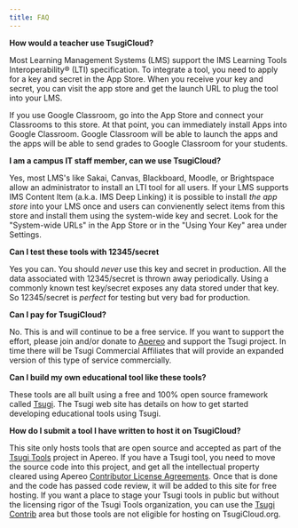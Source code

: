 ```yaml
---
title: FAQ
---
```


**How would a teacher use TsugiCloud?**

Most Learning Management Systems (LMS) support the IMS Learning Tools Interoperability&reg; (LTI) specification.   To integrate a tool, you need to apply for a key and secret in the App Store.  When you receive your key and secret, you can visit the app store and get the launch URL to plug the tool into your LMS.

If you use Google Classroom, go into the App Store and connect your Classrooms to this store.  At that point, you can immediately install Apps into Google Classroom.  Google Classroom will be able to launch the apps and the apps will be able to send grades to Google Classroom for your students.

**I am a campus IT staff member, can we use TsugiCloud?**

Yes, most LMS's like Sakai, Canvas, Blackboard, Moodle, or Brightspace allow an administrator to install an LTI tool for all users.  If your LMS supports IMS Content Item (a.k.a. IMS Deep Linking) it is possible to install *the app store* into your LMS once and users can convienently select items from this store and install them using the system-wide key and secret.  Look for the "System-wide URLs" in the App Store or in the "Using Your Key" area under Settings.

**Can I test these tools with 12345/secret**

Yes you can.  You should *never* use this key and secret in production. All the data associated with 12345/secret is thrown away periodically.  Using a commonly known test key/secret exposes any data stored under that key.  So 12345/secret is *perfect* for testing but very bad for production.

**Can I pay for TsugiCloud?**

No.  This is and will continue to be a free service.  If you want to support the effort, please join and/or donate to <a href="https://www.apereo.org" target="_blank">Apereo</a> and support the Tsugi project.   In time there will be Tsugi Commercial Affiliates that will provide an expanded version of this type of service commercially.

**Can I build my own educational tool like these tools?**

These tools are all built using a free and 100% open source framework called <a href="https://www.tsugi.org/" target="_blank">Tsugi</a>.  The Tsugi web site has details on how to get started developing educational tools using Tsugi.

**How do I submit a tool I have written to host it on TsugiCloud?**

This site only hosts tools that are open source and accepted as part of the <a href="https://github.com/tsugitools" target="_blank">Tsugi Tools</a> project in
Apereo.  If you have a Tsugi tool, you need to move the source code into this project, and get all the intellectual property cleared using Apereo <a href="https://www.apereo.org/licensing/agreements" target="_blank">Contributor License Agreements</a>.  Once that is done and the code has passed code review, it will be added to this site for free hosting.   If you want a place to stage your Tsugi tools in public but without the licensing rigor of the Tsugi Tools organization, you can use the <a href="https://github.com/tsugicontrib" target="_blank">Tsugi Contrib</a> area but those tools are not eligible for hosting on TsugiCloud.org.



